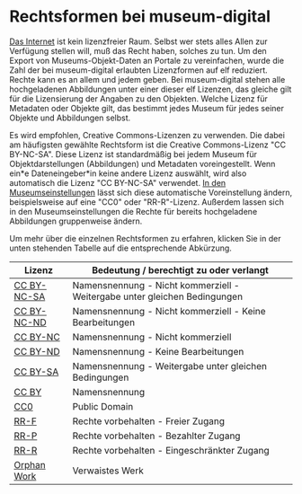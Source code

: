Rechtsformen bei museum-digital
===============================

[Das Internet](https://www.heise.de/tp/features/Unabhaengigkeitserklaerung-des-Cyberspace-3410887.html) ist kein lizenzfreier Raum. Selbst wer stets alles Allen zur Verfügung stellen will, muß das Recht haben, solches zu tun. Um den Export von Museums-Objekt-Daten an Portale zu vereinfachen, wurde die Zahl der bei museum-digital erlaubten Lizenzformen auf elf reduziert. Rechte kann es an allem und jedem geben. Bei museum-digital stehen alle hochgeladenen Abbildungen unter einer dieser elf Lizenzen, das gleiche gilt für die Lizensierung der Angaben zu den Objekten. Welche Lizenz für Metadaten oder Objekte gilt, das bestimmt jedes Museum für jedes seiner Objekte und Abbildungen selbst.

Es wird empfohlen, Creative Commons-Lizenzen zu verwenden. Die dabei am häufigsten gewählte Rechtsform ist die Creative Commons-Lizenz \"CC BY-NC-SA\". Diese Lizenz ist standardmäßig bei jedem Museum für
Objektdarstellungen (Abbildungen) und Metadaten voreingestellt. Wenn ein\*e Dateneingeber\*in keine andere Lizenz auswählt, wird also automatisch die Lizenz \"CC BY-NC-SA\" verwendet. [In den Museumseinstellungen](../musdb/Museum/Einstellungen.md) lässt sich diese automatische Voreinstellung ändern, beispielsweise auf eine \"CC0\" oder \"RR-R\"-Lizenz. Außerdem lassen sich in den Museumseinstellungen die Rechte für bereits hochgeladene Abbildungen gruppenweise ändern.

Um mehr über die einzelnen Rechtsformen zu erfahren, klicken Sie in der unten stehenden Tabelle auf die entsprechende Abkürzung.

| Lizenz                              | Bedeutung / berechtigt zu oder verlangt|
|-----------------------------------------------------------------------------|---------------------------------------------------------------------------|
|  [CC BY-NC-SA](https://creativecommons.org/licenses/by-nc-sa/4.0/deed.de)   | Namensnennung - Nicht kommerziell - Weitergabe unter gleichen Bedingungen |
|  [CC BY-NC-ND](https://creativecommons.org/licenses/by-nc-nd/4.0/deed.de)   | Namensnennung - Nicht kommerziell - Keine Bearbeitungen                   |
|  [CC BY-NC](https://creativecommons.org/licenses/by-nc/4.0/deed.de)         | Namensnennung - Nicht kommerziell                                         |
|  [CC BY-ND](https://creativecommons.org/licenses/by-nd/4.0/deed.de)         | Namensnennung - Keine Bearbeitungen                                       |
|  [CC BY-SA](https://creativecommons.org/licenses/by-sa/4.0/deed.de)         | Namensnennung - Weitergabe unter gleichen Bedingungen                     |
|  [CC BY](https://creativecommons.org/licenses/by/4.0/deed.de)               | Namensnennung                                                             |
|  [CC0](https://creativecommons.org/publicdomain/zero/1.0/deed.de)           | Public Domain                                                             |
|  [RR-F](https://www.europeana.eu/portal/de/rights/rr-f.html)                | Rechte vorbehalten - Freier Zugang                                        |
|  [RR-P](https://www.europeana.eu/portal/en/rights/rr-p.html)                | Rechte vorbehalten - Bezahlter Zugang                                     |
|  [RR-R](https://www.europeana.eu/portal/en/rights/rr-r.html)                | Rechte vorbehalten - Eingeschränkter Zugang                               |
|  [Orphan Work](https://de.wikipedia.org/wiki/Verwaistes_Werk)               | Verwaistes Werk                                                           |
